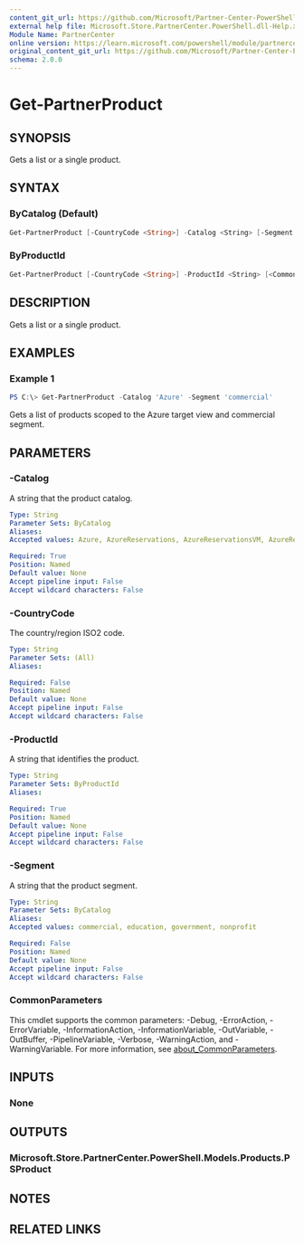 ```yaml
---
content_git_url: https://github.com/Microsoft/Partner-Center-PowerShell/blob/master/docs/help/Get-PartnerProduct.md
external help file: Microsoft.Store.PartnerCenter.PowerShell.dll-Help.xml
Module Name: PartnerCenter
online version: https://learn.microsoft.com/powershell/module/partnercenter/Get-PartnerProduct
original_content_git_url: https://github.com/Microsoft/Partner-Center-PowerShell/blob/master/docs/help/Get-PartnerProduct.md
schema: 2.0.0
---
```


# Get-PartnerProduct

## SYNOPSIS
Gets a list or a single product.

## SYNTAX

### ByCatalog (Default)
```powershell
Get-PartnerProduct [-CountryCode <String>] -Catalog <String> [-Segment <String>] [<CommonParameters>]
```

### ByProductId
```powershell
Get-PartnerProduct [-CountryCode <String>] -ProductId <String> [<CommonParameters>]
```

## DESCRIPTION
Gets a list or a single product.

## EXAMPLES

### Example 1
```powershell
PS C:\> Get-PartnerProduct -Catalog 'Azure' -Segment 'commercial'
```

Gets a list of products scoped to the Azure target view and commercial segment.

## PARAMETERS

### -Catalog
A string that the product catalog.

```yaml
Type: String
Parameter Sets: ByCatalog
Aliases:
Accepted values: Azure, AzureReservations, AzureReservationsVM, AzureReservationsSQL, AzureReservationsCosmosDb, OnlineServices, Software, SoftwareSUSELinux, SoftwarePerpetual, SoftwareSubscriptions

Required: True
Position: Named
Default value: None
Accept pipeline input: False
Accept wildcard characters: False
```

### -CountryCode
The country/region ISO2 code.

```yaml
Type: String
Parameter Sets: (All)
Aliases:

Required: False
Position: Named
Default value: None
Accept pipeline input: False
Accept wildcard characters: False
```

### -ProductId
A string that identifies the product.

```yaml
Type: String
Parameter Sets: ByProductId
Aliases:

Required: True
Position: Named
Default value: None
Accept pipeline input: False
Accept wildcard characters: False
```

### -Segment
A string that the product segment.

```yaml
Type: String
Parameter Sets: ByCatalog
Aliases:
Accepted values: commercial, education, government, nonprofit

Required: False
Position: Named
Default value: None
Accept pipeline input: False
Accept wildcard characters: False
```

### CommonParameters
This cmdlet supports the common parameters: -Debug, -ErrorAction, -ErrorVariable, -InformationAction, -InformationVariable, -OutVariable, -OutBuffer, -PipelineVariable, -Verbose, -WarningAction, and -WarningVariable. For more information, see [about_CommonParameters](http://go.microsoft.com/fwlink/?LinkID=113216).

## INPUTS

### None

## OUTPUTS

### Microsoft.Store.PartnerCenter.PowerShell.Models.Products.PSProduct

## NOTES

## RELATED LINKS
